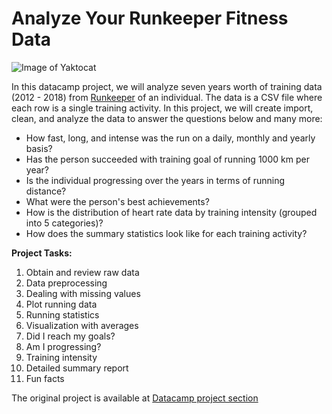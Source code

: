 # Analyze Your Runkeeper Fitness Data

![Image of Yaktocat](https://assets.datacamp.com/production/project_727/img/runner_in_blue.jpg)

In this datacamp project, we will analyze seven years worth of training data (2012 - 2018) from [Runkeeper](https://runkeeper.com/) of an individual. The data is a CSV file where each row is a single training activity. In this project, we will create import, clean, and analyze the  data to answer the questions below and many more:

- How fast, long, and intense was the run on a daily, monthly and yearly basis?
- Has the person succeeded with training goal of running 1000 km per year?
- Is the individual progressing over the years in terms of running distance?
- What were the person's best achievements? 
- How is the distribution of heart rate data by training intensity (grouped into 5 categories)?
- How does the summary statistics look like for each training activity?

**Project Tasks:**

1) Obtain and review raw data
2) Data preprocessing
3) Dealing with missing values
4) Plot running data
5) Running statistics
6) Visualization with averages
7) Did I reach my goals?
8) Am I progressing?
9) Training intensity
10) Detailed summary report
11) Fun facts 

The original project is available at [Datacamp project section](https://www.datacamp.com/projects/727)
